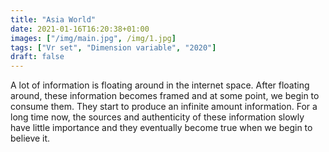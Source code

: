 ```yaml
---
title: "Asia World"
date: 2021-01-16T16:20:38+01:00
images: ["/img/main.jpg", /img/1.jpg]
tags: ["Vr set", "Dimension variable", "2020"]
draft: false
---
```

A lot of information is floating around in the internet space. After floating around, these information becomes framed and at some point, we begin to consume them. They start to produce an infinite amount information. For a long time now, the sources and authenticity of these information slowly have little importance and they eventually become true when we begin to believe it. 
